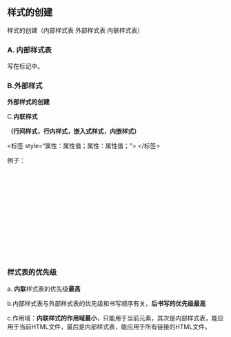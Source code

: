 ## 样式的创建

样式的创建（内部样式表 外部样式表 内联样式表）

### A. **内部样式表**

<style>.......</style>

写在标记<head></head>中。

### B.**外部样式**

**外部样式的创建**

<link rel="stylesheet" type="text/css"  href="目标文件的路径及文件名称”

**外部样式标的导入**

<style>

@import url(目标文件的路径及文件名全称)

</style>

### C.**内联样式**

**（行间样式，行内样式，嵌入式样式，内嵌样式）**

<标签 style=“属性：属性值；属性：属性值；”>  </标签>

例子：<div style="width:500px;  height:200px;"> </div>

### **样式表的优先级**

a. **内联**样式表的优先级**最高**

b.内部样式表与外部样式表的优先级和书写顺序有关，**后书写的优先级最高**

c.作用域：**内联样式的作用域最小**，只能用于当前元素，其次是内部样式表，能应用于当前HTML文件，最后是内部样式表，能应用于所有链接的HTML文件。